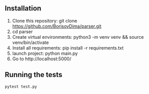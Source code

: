 ## Installation

1. Clone this repository: git clone https://github.com/BorisovDima/parser.git
2. cd parser
3. Create virtual environments: python3 -m venv venv && source venv/bin/activate
4. Install all requirements: pip install -r requirements.txt
5. launch project: python main.py
6. Go to http://localhost:5000/

## Running the tests

```
pytest test.py
```
